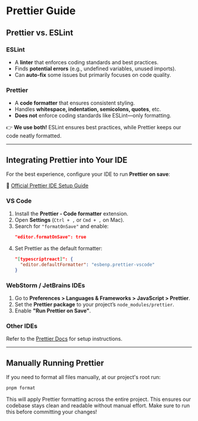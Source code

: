 # Prettier Guide

## **Prettier vs. ESLint**

### **ESLint**

- A **linter** that enforces coding standards and best practices.
- Finds **potential errors** (e.g., undefined variables, unused imports).
- Can **auto-fix** some issues but primarily focuses on code quality.

### **Prettier**

- A **code formatter** that ensures consistent styling.
- Handles **whitespace, indentation, semicolons, quotes**, etc.
- **Does not** enforce coding standards like ESLint—only formatting.

👉 **We use both!** ESLint ensures best practices, while Prettier keeps our code neatly formatted.

---

## **Integrating Prettier into Your IDE**

For the best experience, configure your IDE to run **Prettier on save**:

🔗 [Official Prettier IDE Setup Guide](https://prettier.io/docs/editors)

### **VS Code**

1. Install the **Prettier - Code formatter** extension.
2. Open **Settings** (`Ctrl + ,` or `Cmd + ,` on Mac).
3. Search for `"formatOnSave"` and enable:
   ```json
   "editor.formatOnSave": true
   ```
4. Set Prettier as the default formatter:
   ```json
   "[typescriptreact]": {
     "editor.defaultFormatter": "esbenp.prettier-vscode"
   }
   ```

### **WebStorm / JetBrains IDEs**

1. Go to **Preferences > Languages & Frameworks > JavaScript > Prettier**.
2. Set the **Prettier package** to your project’s `node_modules/prettier`.
3. Enable **"Run Prettier on Save"**.

### **Other IDEs**

Refer to the [Prettier Docs](https://prettier.io/docs/editors) for setup instructions.

---

## **Manually Running Prettier**

If you need to format all files manually, at our project's root run:

```sh
pnpm format
```

This will apply Prettier formatting across the entire project. This ensures our codebase stays clean and readable without manual effort. Make sure to run this before committing your changes!